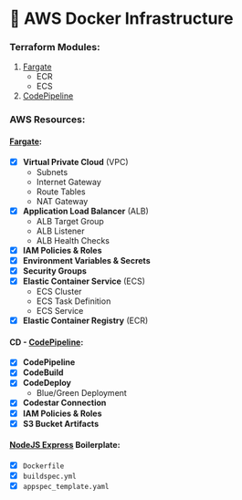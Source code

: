 # 🚜 AWS Docker Infrastructure

### Terraform Modules:
1. [Fargate](./fargate/README.md)
    + ECR
    + ECS
3. [CodePipeline](./codepipeline/README.md)

### AWS Resources:
#### **[Fargate](./fargate/README.md)**:
- [x] **Virtual Private Cloud** (VPC)
    - Subnets
    - Internet Gateway
    - Route Tables
    - NAT Gateway
- [x] **Application Load Balancer** (ALB)
    - ALB Target Group
    - ALB Listener
    - ALB Health Checks
- [x] **IAM Policies & Roles**
- [x] **Environment Variables & Secrets**
- [x] **Security Groups**
- [x] **Elastic Container Service** (ECS)
    - ECS Cluster
    - ECS Task Definition
    - ECS Service
- [x] **Elastic Container Registry** (ECR)

#### **CD - [CodePipeline](./codepipeline/README.md)**:
- [x] **CodePipeline**
- [x] **CodeBuild**
- [x] **CodeDeploy**
    - Blue/Green Deployment
- [x] **Codestar Connection**
- [X] **IAM Policies & Roles**
- [X] **S3 Bucket Artifacts**

#### **[NodeJS Express](./fargate/docker/nodejs-express/README.md) Boilerplate**:
- [x] `Dockerfile`
- [x] `buildspec.yml`
- [x] `appspec_template.yaml`
